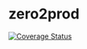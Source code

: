 # zero2prod
[![Coverage Status](https://coveralls.io/repos/github/MSalah73/zero2prod/badge.svg?branch=master)](https://coveralls.io/github/MSalah73/zero2prod?branch=master)
